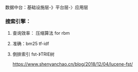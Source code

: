 数据中台：基础设施层-》平台层-〉应用层





### 搜索引擎：

1. 查询效率： 压缩算法 for rbm

2. 准确：bm25 tf-idf

3. 倒排索引 fst-》TRIE树

   https://www.shenyanchao.cn/blog/2018/12/04/lucene-fst/

